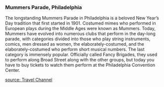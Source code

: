 ### Mummers Parade, Philadelphia
The longstanding Mummers Parade in Philadelphia is a beloved New Year’s Day tradition that first started in 1901. Costumed mimes who performed in
European plays during the Middle Ages were known as Mummers. Today, Mummers have evolved into numerous clubs that perform in the day-long parade,
with categories divided into those who play string instruments, comics, men dressed as women, the elaborately-costumed, and the elaborately-costumed
who perform short musical numbers. The last category is immensely popular. Officially called Fancy Brigades, they used to perform along Broad Street
along with the other groups, but today you have to buy tickets to watch them perform at the Philadelphia Convention Center.

[source:  Travel Channel](https://www.travelchannel.com/interests/holidays/photos/fun-holiday-traditions-around-the-world)
